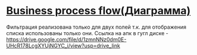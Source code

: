 # [Business process flow(Диаграмма)](https://github.com/Mongke22/CarCollectionApp/assets/63041124/b6c260b3-94d9-4e52-8c0e-92bd31d60fdb)

Фильтрация реализована только для двух полей т.к. для отображения списка использованы только они.
Ссылка на апк в гугл диске - https://drive.google.com/file/d/1zmnNNz0dm0E-UHcR178LcgXYUjNGYC_i/view?usp=drive_link
